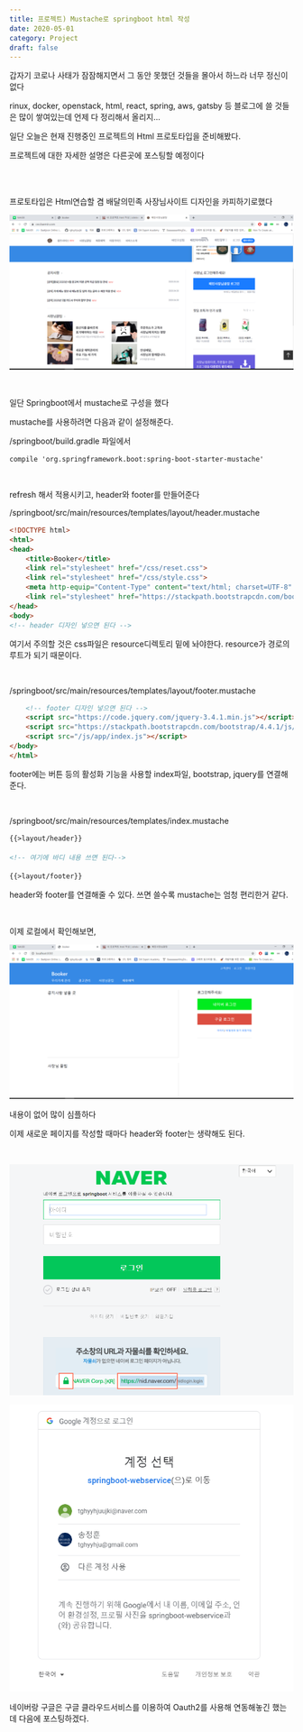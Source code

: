 ```yaml
---
title: 프로젝트) Mustache로 springboot html 작성
date: 2020-05-01
category: Project
draft: false
---
```


갑자기 코로나 사태가 잠잠해지면서 그 동안 못했던 것들을 몰아서 하느라 너무 정신이 없다

rinux, docker, openstack, html, react, spring, aws, gatsby 등 블로그에 쓸 것들은 많이 쌓여있는데 언제 다 정리해서 올리지...

일단 오늘은 현재 진행중인 프로젝트의 Html 프로토타입을 준비해봤다.

프로젝트에 대한 자세한 설명은 다른곳에 포스팅할 예정이다

<br/><br/>

프로토타입은 Html연습할 겸 배달의민족 사장님사이트 디자인을 카피하기로했다

![배민](배민.png)

<br/>

일단 Springboot에서 mustache로 구성을 했다

mustache를 사용하려면 다음과 같이 설정해준다.

/springboot/build.gradle 파일에서

```properties
compile 'org.springframework.boot:spring-boot-starter-mustache'
```

<br/>

refresh 해서 적용시키고, header와 footer를 만들어준다

/springboot/src/main/resources/templates/layout/header.mustache

```html
<!DOCTYPE html>
<html>
<head>
	<title>Booker</title>
    <link rel="stylesheet" href="/css/reset.css">
    <link rel="stylesheet" href="/css/style.css">
	<meta http-equip="Content-Type" content="text/html; charset=UTF-8" />
	<link rel="stylesheet" href="https://stackpath.bootstrapcdn.com/bootstrap/4.4.1/css/bootstrap.min.css">
</head>
<body>
<!-- header 디자인 넣으면 된다 -->
```

여기서 주의할 것은 css파일은 resource디렉토리 밑에 놔야한다.  resource가 경로의 루트가 되기 때문이다.

<br/>

/springboot/src/main/resources/templates/layout/footer.mustache

```html
	<!-- footer 디자인 넣으면 된다 -->
	<script src="https://code.jquery.com/jquery-3.4.1.min.js"></script>
	<script src="https://stackpath.bootstrapcdn.com/bootstrap/4.4.1/js/bootstrap.min.js"></script>
	<script src="/js/app/index.js"></script>
</body>
</html>

```

footer에는 버튼 등의 활성화 기능을 사용할 index파일, bootstrap, jquery를 연결해준다.

<br/>

/springboot/src/main/resources/templates/index.mustache

```html
{{>layout/header}}
	
<!-- 여기에 바디 내용 쓰면 된다-->
	
{{>layout/footer}}
```

header와 footer를 연결해줄 수 있다. 쓰면 쓸수록 mustache는 엄청 편리한거 같다.

<br/>

이제 로컬에서 확인해보면,

![booker](booker.png)

내용이 없어 많이 심플하다

이제 새로운 페이지를 작성할 때마다 header와 footer는 생략해도 된다.

<br/>

![image-20200506003111279](image-20200506003111279.png)

![image-20200506003140334](image-20200506003140334.png)

네이버랑 구글은 구글 클라우드서비스를 이용하여 Oauth2를 사용해 연동해놓긴 했는데 다음에 포스팅하겠다.

